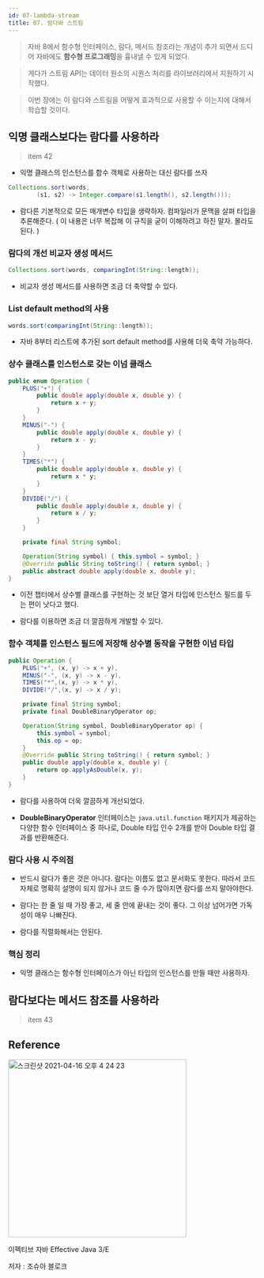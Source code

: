 ```yaml
---
id: 07-lambda-stream
title: 07. 람다와 스트림
---
```


> 자바 8에서 함수형 인터페이스, 람다, 메서드 참조라는 개념이 추가 되면서 드디어 자바에도 **함수형 프로그래밍**을 흉내낼 수 있게 되었다.

> 게다가 스트림 API는 데이터 원소의 시퀀스 처리를 라이브러리에서 지원하기 시작했다.

> 이번 장에는 이 람다와 스트림을 어떻게 효과적으로 사용할 수 이는지에 대해서 학습할 것이다.

## 익명 클래스보다는 람다를 사용하라

> item 42

- 익명 클래스의 인스턴스를 함수 객체로 사용하는 대신 람다를 쓰자

```java
Collections.sort(words,
        (s1, s2) -> Integer.compare(s1.length(), s2.length()));
```

- 람다른 기본적으로 모든 매개변수 타입을 생략하자. 컴파일러가 문맥을 살펴 타입을 추론해준다. ( 이 내용은 너무 복잡해 이 규칙을 굳이 이해하려고 하진 말자. 몰라도 된다. )

### 람다의 개선 비교자 생성 메서드

```java
Collections.sort(words, comparingInt(String::length));
```

- 비교자 생성 메서드를 사용하면 조금 더 축약할 수 있다.

### List default method의 사용

```java
words.sort(comparingInt(String::length));
```

- 자바 8부터 리스트에 추가된 sort default method를 사용해 더욱 축약 가능하다.

### 상수 클래스를 인스턴스로 갖는 이넘 클래스

```java
public enum Operation {
    PLUS("+") {
        public double apply(double x, double y) {
            return x + y;
        }
    }
    MINUS("-") {
        public double apply(double x, double y) {
            return x - y;
        }
    }
    TIMES("*") {
        public double apply(double x, double y) {
            return x * y;
        }
    }
    DIVIDE("/") {
        public double apply(double x, double y) {
            return x / y;
        }
    }

    private final String symbol;

    Operation(String symbol) { this.symbol = symbol; }
    @Override public String toString() { return symbol; }
    public abstract double apply(double x, double y);
}
```

- 이전 챕터에서 상수별 클래스를 구현하는 것 보단 열거 타입에 인스턴스 필드를 두는 편이 낫다고 했다.

- 람다를 이용하면 조금 더 깔끔하게 개발할 수 있다.

### 함수 객체를 인스턴스 필드에 저장해 상수별 동작을 구현한 이넘 타입

```java
public Operation {
    PLUS("+", (x, y) -> x + y),
    MINUS("-", (x, y) -> x - y),
    TIMES("*",(x, y) -> x * y),
    DIVIDE("/",(x, y) -> x / y);

    private final String symbol;
    private final DoubleBinaryOperator op;

    Operation(String symbol, DoubleBinaryOperator op) {
        this.symbol = symbol;
        this.op = op;
    }
    @Override public String toString() { return symbol; }
    public double apply(double x, double y) {
        return op.applyAsDouble(x, y);
    }
}
```

- 람다를 사용하여 더욱 깔끔하게 개선되었다.

- **DoubleBinaryOperator** 인터페이스는 `java.util.function` 패키지가 제공하는 다양한 함수 인터페이스 중 하나로, Double 타입 인수 2개를 받아 Double 타입 결과를 반환해준다.

### 람다 사용 시 주의점

- 반드시 람다가 좋은 것은 아니다. 람다는 이름도 없고 문서화도 못한다. 따라서 코드 자체로 명확히 설명이 되지 않거나 코드 줄 수가 많아지면 람다를 쓰지 말아야한다.

- 람다는 한 줄 일 때 가장 좋고, 세 줄 안에 끝내는 것이 좋다. 그 이상 넘어가면 가독성이 매우 나빠진다.

- 람다를 직렬화해서는 안된다.

### 핵심 정리

- 익명 클래스는 함수형 인터페이스가 아닌 타입의 인스턴스를 만들 때만 사용하자.

## 람다보다는 메서드 참조를 사용하라

> item 43

## Reference

<img width="360" alt="스크린샷 2021-04-16 오후 4 24 23" src="https://user-images.githubusercontent.com/43809168/114987533-3e449400-9ed0-11eb-9b5f-a24f73b6f138.png"/>

이펙티브 자바 Effective Java 3/E

저자 : 조슈아 블로크
